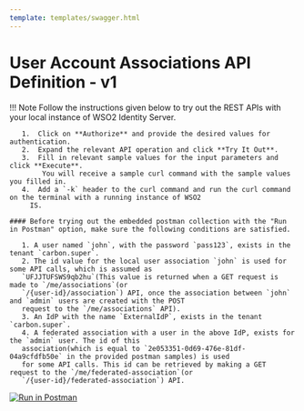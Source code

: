 ```yaml
---
template: templates/swagger.html
---
```


# User Account Associations API Definition - v1

!!! Note
    Follow the instructions given below to try out the REST APIs with your local instance of WSO2 Identity Server. 
    
       1.  Click on **Authorize** and provide the desired values for authentication. 
       2.  Expand the relevant API operation and click **Try It Out**.  
       3.  Fill in relevant sample values for the input parameters and click **Execute**. 
            You will receive a sample curl command with the sample values you filled in. 
       4.  Add a `-k` header to the curl command and run the curl command on the terminal with a running instance of WSO2
         IS. 
         
    #### Before trying out the embedded postman collection with the "Run in Postman" option, make sure the following conditions are satisfied.
    
       1. A user named `john`, with the password `pass123`, exists in the tenant `carbon.super`.
       2. The id value for the local user association `john` is used for some API calls, which is assumed as 
       `UFJJTUFSWS9qb2hu`(This value is returned when a GET request is made to `/me/associations`(or 
       `/{user-id}/association`) API, once the association between `john` and `admin` users are created with the POST 
       request to the `/me/associations` API).
       3. An IdP with the name `ExternalIdP`, exists in the tenant `carbon.super`.
       4. A federated association with a user in the above IdP, exists for the `admin` user. The id of this 
       association(which is equal to `2e053351-0d69-476e-81df-04a9cfdfb50e` in the provided postman samples) is used 
       for some API calls. This id can be retrieved by making a GET request to the `/me/federated-association`(or 
       `/{user-id}/federated-association`) API.
     
<div id="swagger-ui"></div>
<script>
window.onload = function() {
  // Begin Swagger UI call region
  const ui = SwaggerUIBundle({
    url: ".../../apis/restapis/association.yaml",
    dom_id: '#swagger-ui',
    deepLinking: true,
    validatorUrl: null,
    presets: [
      SwaggerUIBundle.presets.apis,
      SwaggerUIStandalonePreset
    ],
    plugins: [
      SwaggerUIBundle.plugins.DownloadUrl
    ],
    layout: "StandaloneLayout"
  })
  // End Swagger UI call region

  window.ui = ui
}
</script>

[![Run in Postman](https://run.pstmn.io/button.svg)](https://app.getpostman.com/run-collection/ecd26c008975ebf4eafa)
